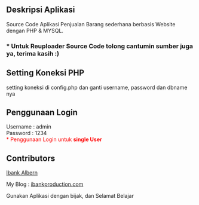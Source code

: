 ## Deskripsi Aplikasi 
Source Code Aplikasi Penjualan Barang sederhana berbasis Website dengan PHP & MYSQL.

### * Untuk Reuploader Source Code tolong cantumin sumber juga ya, terima kasih :)

## Setting Koneksi PHP
setting koneksi di config.php dan ganti username, password dan dbname nya

## Penggunaan Login
Username : admin
<br/>
Password : 1234
<br>
<span style="color:red">* Penggunaan Login untuk <b>single User</b> </span>


## Contributors
<a href="https://ibankproduction.com/"> Ibank Albern</a>

My Blog : <a href="https://ibankproduction.com/"> ibankproduction.com</a>

Gunakan Aplikasi dengan bijak, dan Selamat Belajar
